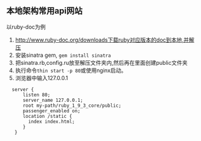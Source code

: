 ## 本地架构常用api网站

以ruby-doc为例

1. http://www.ruby-doc.org/downloads下载ruby对应版本的doc到本地,并解压
2. 安装sinatra gem, `gem install sinatra` 
3. 把sinatra.rb,config.ru放至解压文件夹内,然后再在里面创建public文件夹
4. 执行命令`thin start -p 80`或使用nginx启动。
5. 浏览器中输入127.0.0.1

```
  server {
      listen 80;
      server_name 127.0.0.1;
      root my-path/ruby_1_9_3_core/public;
      passenger_enabled on;
      location /static {
        index index.html;
      }
   }
```

